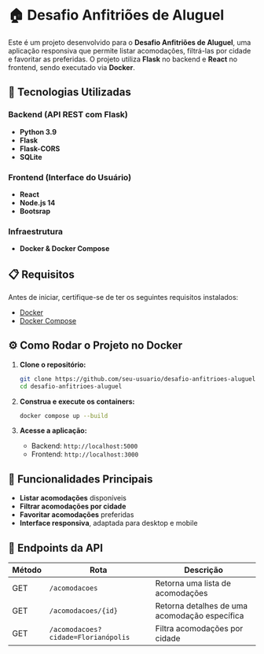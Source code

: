 # 🏠 Desafio Anfitriões de Aluguel

Este é um projeto desenvolvido para o **Desafio Anfitriões de Aluguel**, uma aplicação responsiva que permite listar acomodações, filtrá-las por cidade e favoritar as preferidas. O projeto utiliza **Flask** no backend e **React** no frontend, sendo executado via **Docker**.

## 🚀 Tecnologias Utilizadas

### **Backend** (API REST com Flask)

- **Python 3.9**
- **Flask**
- **Flask-CORS**
- **SQLite**

### **Frontend** (Interface do Usuário)

- **React**
- **Node.js 14**
- **Bootsrap**

### **Infraestrutura**

- **Docker & Docker Compose**

## 📋 Requisitos

Antes de iniciar, certifique-se de ter os seguintes requisitos instalados:

- [Docker](https://www.docker.com/get-started)
- [Docker Compose](https://docs.docker.com/compose/install/)

## ⚙️ Como Rodar o Projeto no Docker

1. **Clone o repositório:**

   ```sh
   git clone https://github.com/seu-usuario/desafio-anfitrioes-aluguel.git
   cd desafio-anfitrioes-aluguel
   ```

2. **Construa e execute os containers:**

   ```sh
   docker compose up --build
   ```

3. **Acesse a aplicação:**

   - Backend: `http://localhost:5000`
   - Frontend: `http://localhost:3000`

## 🌟 Funcionalidades Principais

- **Listar acomodações** disponíveis
- **Filtrar acomodações por cidade**
- **Favoritar acomodações** preferidas
- **Interface responsiva**, adaptada para desktop e mobile

## 📡 Endpoints da API

| Método | Rota                                | Descrição                                     |
| ------ | ----------------------------------- | --------------------------------------------- |
| GET    | `/acomodacoes`                      | Retorna uma lista de acomodações              |
| GET    | `/acomodacoes/{id}`                 | Retorna detalhes de uma acomodação específica |
| GET    | `/acomodacoes?cidade=Florianópolis` | Filtra acomodações por cidade                 |


